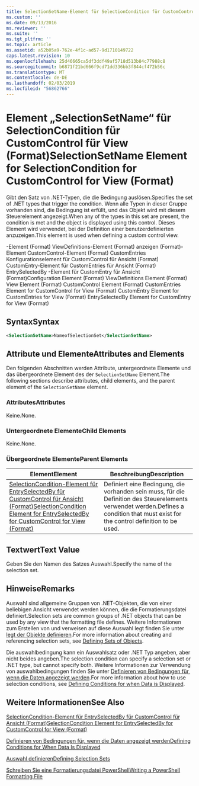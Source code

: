```yaml
---
title: SelectionSetName-Element für SelectionCondition für CustomControl für Ansicht (Format) | Microsoft-Dokumentation
ms.custom: ''
ms.date: 09/13/2016
ms.reviewer: ''
ms.suite: ''
ms.tgt_pltfrm: ''
ms.topic: article
ms.assetid: a52b05a9-762e-4f1c-ad57-9d1710149722
caps.latest.revision: 10
ms.openlocfilehash: 25d46665ca5df3ddf49af5718d513b84c77988c8
ms.sourcegitcommit: b6871f21bd666f9cd71dd336bb3f844cf472b56c
ms.translationtype: MT
ms.contentlocale: de-DE
ms.lasthandoff: 02/03/2019
ms.locfileid: "56862766"
---
```

# <a name="selectionsetname-element-for-selectioncondition-for-customcontrol-for-view-format"></a><span data-ttu-id="54414-102">Element „SelectionSetName“ für SelectionCondition für CustomControl für View (Format)</span><span class="sxs-lookup"><span data-stu-id="54414-102">SelectionSetName Element for SelectionCondition for CustomControl for View (Format)</span></span>

<span data-ttu-id="54414-103">Gibt den Satz von .NET-Typen, die die Bedingung auslösen.</span><span class="sxs-lookup"><span data-stu-id="54414-103">Specifies the set of .NET types that trigger the condition.</span></span> <span data-ttu-id="54414-104">Wenn alle Typen in dieser Gruppe vorhanden sind, die Bedingung ist erfüllt, und das Objekt wird mit diesem Steuerelement angezeigt.</span><span class="sxs-lookup"><span data-stu-id="54414-104">When any of the types in this set are present, the condition is met and the object is displayed using this control.</span></span> <span data-ttu-id="54414-105">Dieses Element wird verwendet, bei der Definition einer benutzerdefinierten anzuzeigen.</span><span class="sxs-lookup"><span data-stu-id="54414-105">This element is used when defining a custom control view.</span></span>

<span data-ttu-id="54414-106">-Element (Format) ViewDefinitions-Element (Format) anzeigen (Format)-Element CustomControl-Element (Format) CustomEntries Konfigurationselement für CustomControl für Ansicht (Format) CustomEntry-Element für CustomEntries für Ansicht (Format) EntrySelectedBy -Element für CustomEntry für Ansicht (Format)</span><span class="sxs-lookup"><span data-stu-id="54414-106">Configuration Element (Format) ViewDefinitions Element (Format) View Element (Format) CustomControl Element (Format) CustomEntries Element for CustomControl for View (Format) CustomEntry Element for CustomEntries for View (Format) EntrySelectedBy Element for CustomEntry for View (Format)</span></span>

## <a name="syntax"></a><span data-ttu-id="54414-107">Syntax</span><span class="sxs-lookup"><span data-stu-id="54414-107">Syntax</span></span>

```xml
<SelectionSetName>NameofSelectionSet</SelectionSetName>
```

## <a name="attributes-and-elements"></a><span data-ttu-id="54414-108">Attribute und Elemente</span><span class="sxs-lookup"><span data-stu-id="54414-108">Attributes and Elements</span></span>

<span data-ttu-id="54414-109">Den folgenden Abschnitten werden Attribute, untergeordnete Elemente und das übergeordnete Element des der `SelectionSetName` Element.</span><span class="sxs-lookup"><span data-stu-id="54414-109">The following sections describe attributes, child elements, and the parent element of the `SelectionSetName` element.</span></span>

### <a name="attributes"></a><span data-ttu-id="54414-110">Attributes</span><span class="sxs-lookup"><span data-stu-id="54414-110">Attributes</span></span>

<span data-ttu-id="54414-111">Keine.</span><span class="sxs-lookup"><span data-stu-id="54414-111">None.</span></span>

### <a name="child-elements"></a><span data-ttu-id="54414-112">Untergeordnete Elemente</span><span class="sxs-lookup"><span data-stu-id="54414-112">Child Elements</span></span>

<span data-ttu-id="54414-113">Keine.</span><span class="sxs-lookup"><span data-stu-id="54414-113">None.</span></span>

### <a name="parent-elements"></a><span data-ttu-id="54414-114">Übergeordnete Elemente</span><span class="sxs-lookup"><span data-stu-id="54414-114">Parent Elements</span></span>

|<span data-ttu-id="54414-115">Element</span><span class="sxs-lookup"><span data-stu-id="54414-115">Element</span></span>|<span data-ttu-id="54414-116">Beschreibung</span><span class="sxs-lookup"><span data-stu-id="54414-116">Description</span></span>|
|-------------|-----------------|
|[<span data-ttu-id="54414-117">SelectionCondition-Element für EntrySelectedBy für CustomControl für Ansicht (Format)</span><span class="sxs-lookup"><span data-stu-id="54414-117">SelectionCondition Element for EntrySelectedBy for CustomControl for View (Format)</span></span>](./selectioncondition-element-for-entryselectedby-for-customcontrol-format.md)|<span data-ttu-id="54414-118">Definiert eine Bedingung, die vorhanden sein muss, für die Definition des Steuerelements verwendet werden.</span><span class="sxs-lookup"><span data-stu-id="54414-118">Defines a condition that must exist for the control definition to be used.</span></span>|

## <a name="text-value"></a><span data-ttu-id="54414-119">Textwert</span><span class="sxs-lookup"><span data-stu-id="54414-119">Text Value</span></span>

<span data-ttu-id="54414-120">Geben Sie den Namen des Satzes Auswahl.</span><span class="sxs-lookup"><span data-stu-id="54414-120">Specify the name of the selection set.</span></span>

## <a name="remarks"></a><span data-ttu-id="54414-121">Hinweise</span><span class="sxs-lookup"><span data-stu-id="54414-121">Remarks</span></span>

<span data-ttu-id="54414-122">Auswahl sind allgemeine Gruppen von .NET-Objekten, die von einer beliebigen Ansicht verwendet werden können, die die Formatierungsdatei definiert.</span><span class="sxs-lookup"><span data-stu-id="54414-122">Selection sets are common groups of .NET objects that can be used by any view that the formatting file defines.</span></span> <span data-ttu-id="54414-123">Weitere Informationen zum Erstellen von und verweisen auf diese Auswahl legt finden Sie unter [legt der Objekte definieren](./defining-selection-sets.md).</span><span class="sxs-lookup"><span data-stu-id="54414-123">For more information about creating and referencing selection sets, see [Defining Sets of Objects](./defining-selection-sets.md).</span></span>

<span data-ttu-id="54414-124">Die auswahlbedingung kann ein Auswahlsatz oder .NET Typ angeben, aber nicht beides angeben.</span><span class="sxs-lookup"><span data-stu-id="54414-124">The selection condition can specify a selection set or .NET type, but cannot specify both.</span></span> <span data-ttu-id="54414-125">Weitere Informationen zur Verwendung von auswahlbedingungen finden Sie unter [Definieren von Bedingungen für, wenn die Daten angezeigt werden](./defining-conditions-for-displaying-data.md).</span><span class="sxs-lookup"><span data-stu-id="54414-125">For more information about how to use selection conditions, see [Defining Conditions for when Data is Displayed](./defining-conditions-for-displaying-data.md).</span></span>

## <a name="see-also"></a><span data-ttu-id="54414-126">Weitere Informationen</span><span class="sxs-lookup"><span data-stu-id="54414-126">See Also</span></span>

[<span data-ttu-id="54414-127">SelectionCondition-Element für EntrySelectedBy für CustomControl für Ansicht (Format)</span><span class="sxs-lookup"><span data-stu-id="54414-127">SelectionCondition Element for EntrySelectedBy for CustomControl for View (Format)</span></span>](./selectioncondition-element-for-entryselectedby-for-customcontrol-format.md)

[<span data-ttu-id="54414-128">Definieren von Bedingungen für, wenn die Daten angezeigt werden</span><span class="sxs-lookup"><span data-stu-id="54414-128">Defining Conditions for When Data Is Displayed</span></span>](./defining-conditions-for-displaying-data.md)

[<span data-ttu-id="54414-129">Auswahl definieren</span><span class="sxs-lookup"><span data-stu-id="54414-129">Defining Selection Sets</span></span>](./defining-selection-sets.md)

[<span data-ttu-id="54414-130">Schreiben Sie eine Formatierungsdatei PowerShell</span><span class="sxs-lookup"><span data-stu-id="54414-130">Writing a PowerShell Formatting File</span></span>](./writing-a-powershell-formatting-file.md)
